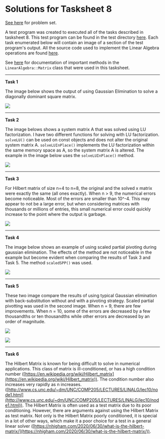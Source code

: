 # Solutions for Tasksheet 8
[See here](https://github.com/jvkoebbe/math4610/blob/master/tasksheets/tasksheet_08/html/tasksheet_08.html) for problem set.

A test program was created to executed all of the tasks described in tasksheet 8. This test program can be found in the test directory [here](../test/task8/task8.cpp). Each task enumerated below will contain an image of a section of the test program's output. All the source code used to implement the Linear Algebra operations are found [here](../src/linsolver.cpp).

See [here](../software_manual/README.md) for documentation of important methods in the `LinearAlgebra::Matrix` class that were used in this tasksheet.

<hr>

**Task 1**

The image below shows the output of using Gaussian Elimination to solve a diagonally dominant square matrix.

![](../images/tasksheet8_task1.JPG)

<hr>

**Task 2**

The image belows shows a system matrix A that was solved using LU factorization. I have two different functions for solving with LU factorization. `solveLU()` can be used on const objects and does not alter the original system matrix A. `solveLUInPlace()` implements the LU factorization within the same memory space as A, so the system matrix A is altered. The example in the image below uses the `solveLUInPlace()` method.

![](../images/tasksheet8_task2.JPG)

<hr>

**Task 3**

For Hilbert matrix of size n=4 to n=8, the original and the solved x matrix were exactly the same (all ones exactly). When n > 9, the numerical errors become noticeable. Most 
of the errors are smaller than 10^-4. This may appear to not be a large error, but when considering matrices with thousands or millions of entries, this small numerical error could quickly increase to the point where the output is garbage.

![](../images/tasksheet8_task3.JPG)

<hr>

**Task 4**

The image below shows an example of using scaled partial pivoting during gaussian elimination. The effects of the method are not noticeable in the example but become evident when comparing the results of Task 3 and Task 5. The method `scaledSPP()` was used.

![](../images/tasksheet8_task4.JPG)

<hr> 

**Task 5**

These two image compare the results of using typical Gaussian elimination with back-substitution without and with a pivoting strategy. Scaled partial pivotting was used in the second image. When n = 9, there are few improvements. When n = 10, some of the errors are decreased by a few thousandths or ten thousandths while other errors are decreased by an order of magnitude. 

![](../images/tasksheet8_task5a.JPG)

![](../images/tasksheet8_task5.JPG)

<hr>

**Task 6**

The Hilbert Matrix is known for being difficult to solve in numerical applications. This class of matrix is ill-conditioned, or has a high condition number ([https://en.wikipedia.org/wiki/Hilbert_matrix](https://en.wikipedia.org/wiki/Hilbert_matrix)). The condition number also increases very rapidly as n increases.([http://www.cs.unc.edu/~dm/UNC/COMP205/LECTURES/LINALG/lec10/node1.html](http://www.cs.unc.edu/~dm/UNC/COMP205/LECTURES/LINALG/lec10/node1.html)). The Hilbert Matrix is often used as a test matrix due to its poor conditioning. However, there are arguments against using the Hilbert Matrix as test matrix. Not only is the Hilbert Matrix poorly conditioned, it is special in a lot of other ways, which make it a poor choice for a test in a general linear solver ([https://nhigham.com/2020/06/30/what-is-the-hilbert-matrix/](https://nhigham.com/2020/06/30/what-is-the-hilbert-matrix/)).
